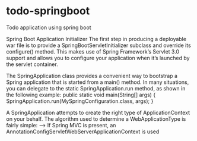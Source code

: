 # todo-springboot
Todo application using spring boot

Spring Boot Application Initializer
The first step in producing a deployable war file is to provide a SpringBootServletInitializer subclass and override its configure() method.
This makes use of Spring Framework’s Servlet 3.0 support and allows you to configure your application when it’s launched by the servlet container.


The SpringApplication class provides a convenient way to bootstrap a Spring application that is started from a main() method. 
In many situations, you can delegate to the static SpringApplication.run method, as shown in the following example:
public static void main(String[] args) {
	SpringApplication.run(MySpringConfiguration.class, args);
}

A SpringApplication attempts to create the right type of ApplicationContext on your behalf. The algorithm used to determine a WebApplicationType is fairly simple:
--> If Spring MVC is present, an AnnotationConfigServletWebServerApplicationContext is used



